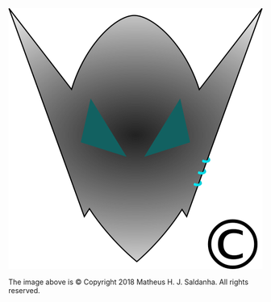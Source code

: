 ![](elf_logo_copyright.png)


The image above is © Copyright 2018 Matheus H. J. Saldanha. All rights reserved.
